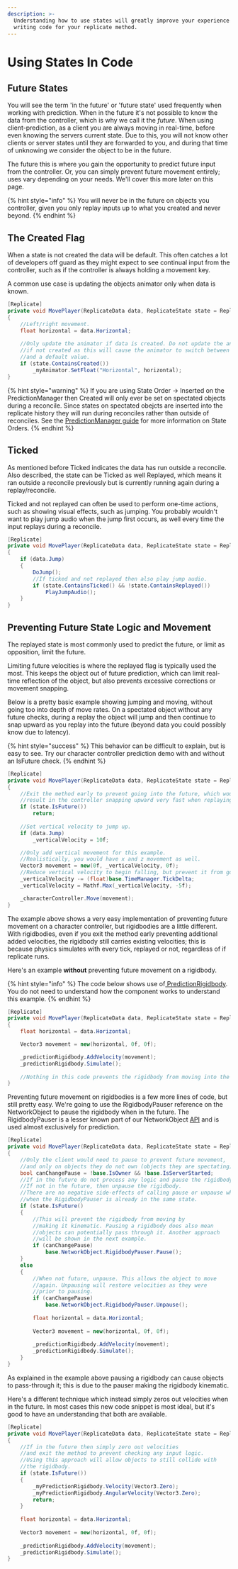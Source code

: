 ```yaml
---
description: >-
  Understanding how to use states will greatly improve your experience when
  writing code for your replicate method.
---
```


# Using States In Code

## Future States

You will see the term 'in the future' or 'future state' used frequently when working with prediction. When in the future it's not possible to know the data from the controller, which is why we call it the _future_. When using client-prediction, as a client you are always moving in real-time, before even knowing the servers current state. Due to this, you will not know other clients or server states until they are forwarded to you, and during that time of unknowing we consider the object to be in the future.

The future this is where you gain the opportunity to predict future input from the controller. Or, you can simply prevent future movement entirely; uses vary depending on your needs. We'll cover this more later on this page.

{% hint style="info" %}
You will never be in the future on objects you controller, given you only replay inputs up to what you created and never beyond.
{% endhint %}

## The Created Flag

When a state is not created the data will be default. This often catches a lot of developers off guard as they might expect to see continual input from the controller, such as if the controller is always holding a movement key.

A common use case is updating the objects animator only when data is known.&#x20;

```csharp
[Replicate]
private void MovePlayer(ReplicateData data, ReplicateState state = ReplicateState.Invalid, Channel channel = Channel.Unreliable)
{
    //Left/right movement.
    float horizontal = data.Horizontal;
    
    //Only update the animator if data is created. Do not update the animator
    //if not created as this will cause the animator to switch between having input
    //and a default value.
    if (state.ContainsCreated())
        _myAnimator.SetFloat("Horizontal", horizontal);
}
```

{% hint style="warning" %}
If you are using State Order -> Inserted on the PredictionManager then Created will only ever be set on spectated objects during a reconcile. Since states on spectated obejcts are inserted into the replicate history they will run during reconciles rather than outside of reconciles. See the [PredictionManager guide](../../../components/managers/predictionmanager.md) for more information on State Orders.
{% endhint %}

## Ticked

As mentioned before Ticked indicates the data has run outside a reconcile. Also described, the state can be Ticked as well Replayed, which means it ran outside a reconcile previously but is currently running again during a replay/reconcile.

Ticked and not replayed can often be used to perform one-time actions, such as showing visual effects, such as jumping. You probably wouldn't want to play jump audio when the jump first occurs, as well every time the input replays during a reconcile.

```csharp
[Replicate]
private void MovePlayer(ReplicateData data, ReplicateState state = ReplicateState.Invalid, Channel channel = Channel.Unreliable)
{
    if (data.Jump)
    {
        DoJump();
        //If ticked and not replayed then also play jump audio.
        if (state.ContainsTicked() && !state.ContainsReplayed())
            PlayJumpAudio();
    }
}
```

## Preventing Future State Logic and Movement

The replayed state is most commonly used to predict the future, or limit as opposition, limit the future.

Limiting future velocities is where the replayed flag is typically used the most. This keeps the object out of future prediction, which can limit real-time reflection of the object, but also prevents excessive corrections or movement snapping.

Below is a pretty basic example showing jumping and moving, without going too into depth of move rates. On a spectated object without any future checks, during a replay the object will jump and then continue to snap upward as you replay into the future (beyond data you could possibly know due to latency).&#x20;

{% hint style="success" %}
This behavior can be difficult to explain, but is easy to see. Try our character controller prediction demo with and without an IsFuture check.
{% endhint %}

```csharp
[Replicate]
private void MovePlayer(ReplicateData data, ReplicateState state = ReplicateState.Invalid, Channel channel = Channel.Unreliable)
{
    //Exit the method early to prevent going into the future, which would
    //result in the controller snapping upward very fast when replaying a jump.
    if (state.IsFuture())
        return;
        
    //Set vertical velocity to jump up.
    if (data.Jump)
        _verticalVelocity = 10f;

    //Only add vertical movement for this example.
    //Realistically, you would have x and z movement as well.
    Vector3 movement = new(0f, _verticalVelocity, 0f);
    //Reduce vertical velocity to begin falling, but prevent it from going too low.
    _verticalVelocity -= (float)base.TimeManager.TickDelta;
    _verticalVelocity = Mathf.Max(_verticalVelocity, -5f);

    _characterController.Move(movement);
}
```

The example above shows a very easy implementation of preventing future movement on a character controller, but rigidbodies are a little different. With rigidbodies, even if you exit the method early preventing additional added velocities, the rigidbody still carries existing velocities; this is because physics simulates with every tick, replayed or not, regardless of if replicate runs.

Here's an example **without** preventing future movement on a rigidbody.

{% hint style="info" %}
The code below shows use of[ PredictionRigidbody](../../predictionrigidbody.md). You do not need to understand how the component works to understand this example.
{% endhint %}

```csharp
[Replicate]
private void MovePlayer(ReplicateData data, ReplicateState state = ReplicateState.Invalid, Channel channel = Channel.Unreliable)
{       
    float horizontal = data.Horizontal;

    Vector3 movement = new(horizontal, 0f, 0f);

    _predictionRigidbody.AddVelocity(movement);
    _predictionRigidbody.Simulate();
    
    //Nothing in this code prevents the rigidbody from moving into the future.
}
```

Preventing future movement on rigidbodies is a few more lines of code, but still pretty easy. We're going to use the RigidbodyPauser reference on the NetworkObject to pause the rigidbody when in the future. The RigidbodyPauser is a lesser known part of our NetworkObject [API](../../../../api.md) and is used almost exclusively for prediction.

```csharp
[Replicate]
private void MovePlayer(ReplicateData data, ReplicateState state = ReplicateState.Invalid, Channel channel = Channel.Unreliable)
{   
    //Only the client would need to pause to prevent future movement,
    //and only on objects they do not own (objects they are spectating).
    bool canChangePause = !base.IsOwner && !base.IsServerStarted;
    //If in the future do not process any logic and pause the rigidbody.
    //If not in the future, then unpause the rigidbody.
    //There are no negative side-effects of calling pause or unpause when
    //when the RigidbodyPauser is already in the same state.
    if (state.IsFuture()
    {
        //This will prevent the rigidbody from moving by
        //making it kinematic. Pausing a rigidbody does also mean
        //objects can potentially pass through it. Another approach
        //will be shown in the next example.
        if (canChangePause)
            base.NetworkObject.RigidbodyPauser.Pause();
    }
    else
    {
        //When not future, unpause. This allows the object to move
        //again. Unpausing will restore velocities as they were
        //prior to pausing.
        if (canChangePause)
            base.NetworkObject.RigidbodyPauser.Unpause();
            
        float horizontal = data.Horizontal;
    
        Vector3 movement = new(horizontal, 0f, 0f);
    
        _predictionRigidbody.AddVelocity(movement);
        _predictionRigidbody.Simulate();
    }
}
```

As explained in the example above pausing a rigidbody can cause objects to pass-through it; this is due to the pauser making the rigidbody kinematic.

Here's a different technique which instead simply zeros out velocities when in the future. In most cases this new code snippet is most ideal, but it's good to have an understanding that both are available.

```csharp
[Replicate]
private void MovePlayer(ReplicateData data, ReplicateState state = ReplicateState.Invalid, Channel channel = Channel.Unreliable)
{   
    //If in the future then simply zero out velocities
    //and exit the method to prevent checking any input logic.
    //Using this approach will allow objects to still collide with
    //the rigidbody.
    if (state.IsFuture())
    {
        _myPredictionRigidbody.Velocity(Vector3.Zero);
        _myPredictionRigidbody.AngularVelocity(Vector3.Zero);
        return;
    }
    
    float horizontal = data.Horizontal;
    
    Vector3 movement = new(horizontal, 0f, 0f);
    
    _predictionRigidbody.AddVelocity(movement);
    _predictionRigidbody.Simulate();
}

```
